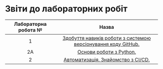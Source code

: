 # Звіти до лабораторних робіт
| Лабораторна робота № | Назва |
| :-------------: |:------------------:| 
| 1 |  [ Здобуття навиків роботи з системою версіонування коду GitHub. ](https://github.com/IFalcoNI/Pavlo_Makohon_IK_31/tree/master/LAB_1)  |
| 2A |  [ Основи роботи з Python. ](https://github.com/IFalcoNI/Pavlo_Makohon_IK_31/tree/master/LAB_2a)  |
| 2 |  [ Автоматизація. Знайомство з CI/CD. ](https://github.com/IFalcoNI/Pavlo_Makohon_IK_31/tree/master/LAB_2)  |

